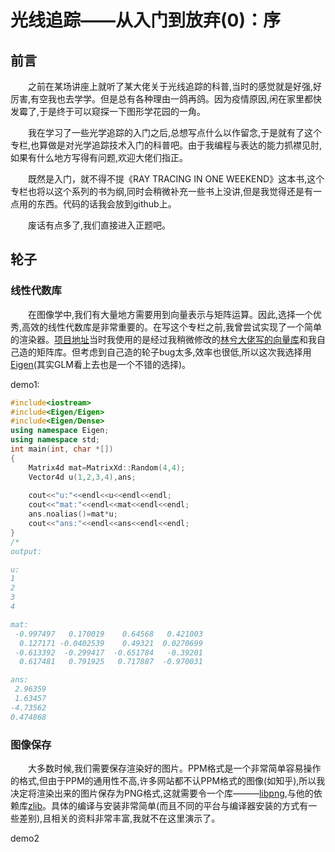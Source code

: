 # 光线追踪——从入门到放弃(0)：序
## 前言
&emsp;&emsp;之前在某场讲座上就听了某大佬关于光线追踪的科普,当时的感觉就是好强,好厉害,有空我也去学学。但是总有各种理由一鸽再鸽。因为疫情原因,闲在家里都快发霉了,于是终于可以窥探一下图形学花园的一角。

&emsp;&emsp;我在学习了一些光学追踪的入门之后,总想写点什么以作留念,于是就有了这个专栏,也算做是对光学追踪技术入门的科普吧。由于我编程与表达的能力抓襟见肘,如果有什么地方写得有问题,欢迎大佬们指正。

&emsp;&emsp;既然是入门，就不得不提《RAY TRACING IN ONE WEEKEND》这本书,这个专栏也将以这个系列的书为纲,同时会稍微补充一些书上没讲,但是我觉得还是有一点用的东西。代码的话我会放到github上。

&emsp;&emsp;废话有点多了,我们直接进入正题吧。

## 轮子

### 线性代数库

&emsp;&emsp;在图像学中,我们有大量地方需要用到向量表示与矩阵运算。因此,选择一个优秀,高效的线性代数库是非常重要的。在写这个专栏之前,我曾尝试实现了一个简单的渲染器。[项目地址](https://github.com/zybao0/ray_tracing)当时我使用的是经过我稍微修改的[林兮大佬写的向量库](https://www.cnblogs.com/lv-anchoret/p/10163085.html)和我自己造的矩阵库。但考虑到自己造的轮子bug太多,效率也很低,所以这次我选择用[Eigen](http://eigen.tuxfamily.org/index.php?title=Main_Page)(其实GLM看上去也是一个不错的选择)。

demo1:

```c++
#include<iostream>
#include<Eigen/Eigen>
#include<Eigen/Dense>
using namespace Eigen;
using namespace std;  
int main(int, char *[])
{
	Matrix4d mat=MatrixXd::Random(4,4);
	Vector4d u(1,2,3,4),ans;
	
	cout<<"u:"<<endl<<u<<endl<<endl;
	cout<<"mat:"<<endl<<mat<<endl<<endl;
	ans.noalias()=mat*u;
	cout<<"ans:"<<endl<<ans<<endl<<endl;
}
/*
output:

u:
1
2
3
4

mat:
 -0.997497   0.170019    0.64568   0.421003
  0.127171 -0.0402539    0.49321  0.0270699
 -0.613392  -0.299417  -0.651784   -0.39201
  0.617481   0.791925   0.717887  -0.970031

ans:
 2.96359
 1.63457
-4.73562
0.474868
```

### 图像保存

&emsp;&emsp;大多数时候,我们需要保存渲染好的图片。PPM格式是一个非常简单容易操作的格式,但由于PPM的通用性不高,许多网站都不认PPM格式的图像(如知乎),所以我决定将渲染出来的图片保存为PNG格式,这就需要令一个库———[libpng](https://libpng.sourceforge.io/index.html),与他的依赖库[zlib](http://www.zlib.net/)。具体的编译与安装非常简单(而且不同的平台与编译器安装的方式有一些差别),且相关的资料非常丰富,我就不在这里演示了。

demo2

```c++
